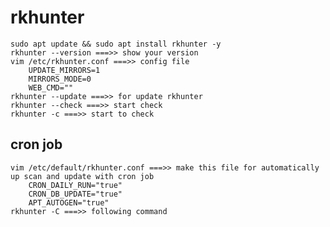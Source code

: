 # rkhunter
    sudo apt update && sudo apt install rkhunter -y
    rkhunter --version ===>> show your version
    vim /etc/rkhunter.conf ===>> config file
        UPDATE_MIRRORS=1
        MIRRORS_MODE=0
        WEB_CMD=""
    rkhunter --update ===>> for update rkhunter
    rkhunter --check ===>> start check
    rkhunter -c ===>> start to check

## cron job
    vim /etc/default/rkhunter.conf ===>> make this file for automatically up scan and update with cron job
        CRON_DAILY_RUN="true"
        CRON_DB_UPDATE="true"
        APT_AUTOGEN="true"
    rkhunter -C ===>> following command